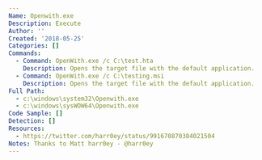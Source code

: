 ```yaml
---
Name: Openwith.exe
Description: Execute
Author: ''
Created: '2018-05-25'
Categories: []
Commands:
  - Command: OpenWith.exe /c C:\test.hta
    Description: Opens the target file with the default application.
  - Command: OpenWith.exe /c C:\testing.msi
    Description: Opens the target file with the default application.
Full Path:
  - c:\windows\system32\Openwith.exe
  - c:\windows\sysWOW64\Openwith.exe
Code Sample: []
Detection: []
Resources:
  - https://twitter.com/harr0ey/status/991670870384021504
Notes: Thanks to Matt harr0ey - @harr0ey
---
```

